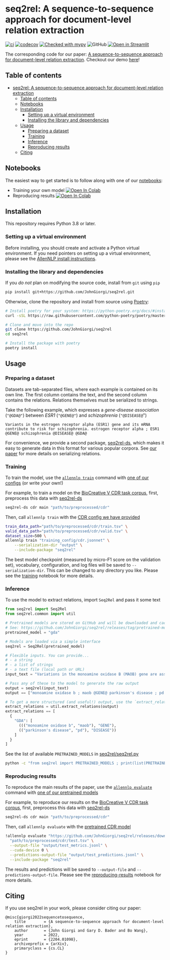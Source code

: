 # seq2rel: A sequence-to-sequence approach for document-level relation extraction

[![ci](https://github.com/JohnGiorgi/seq2rel/actions/workflows/ci.yml/badge.svg?branch=main)](https://github.com/JohnGiorgi/seq2rel/actions/workflows/ci.yml)
[![codecov](https://codecov.io/gh/JohnGiorgi/seq2rel/branch/main/graph/badge.svg?token=RKJ7EV4WQK)](https://codecov.io/gh/JohnGiorgi/seq2rel)
[![Checked with mypy](http://www.mypy-lang.org/static/mypy_badge.svg)](http://mypy-lang.org/)
![GitHub](https://img.shields.io/github/license/JohnGiorgi/seq2rel?color=blue)
[![Open in Streamlit](https://static.streamlit.io/badges/streamlit_badge_black_white.svg)](https://share.streamlit.io/johngiorgi/seq2rel/main/demo.py)

The corresponding code for our paper: [A sequence-to-sequence approach for document-level relation extraction](https://arxiv.org/abs/2204.01098). Checkout our demo [here](https://share.streamlit.io/johngiorgi/seq2rel/main/demo.py)!

## Table of contents

- [seq2rel: A sequence-to-sequence approach for document-level relation extraction](#seq2rel-a-sequence-to-sequence-approach-for-document-level-relation-extraction)
  - [Table of contents](#table-of-contents)
  - [Notebooks](#notebooks)
  - [Installation](#installation)
    - [Setting up a virtual environment](#setting-up-a-virtual-environment)
    - [Installing the library and dependencies](#installing-the-library-and-dependencies)
  - [Usage](#usage)
    - [Preparing a dataset](#preparing-a-dataset)
    - [Training](#training)
    - [Inference](#inference)
    - [Reproducing results](#reproducing-results)
  - [Citing](#citing)

## Notebooks

The easiest way to get started is to follow along with one of our [notebooks](notebooks):

- Training your own model [![Open In Colab](https://colab.research.google.com/assets/colab-badge.svg)](https://colab.research.google.com/github/JohnGiorgi/seq2rel/blob/main/notebooks/training.ipynb)
- Reproducing results [![Open In Colab](https://colab.research.google.com/assets/colab-badge.svg)](https://colab.research.google.com/github/JohnGiorgi/seq2rel/blob/main/notebooks/reproducing-results.ipynb)

## Installation

This repository requires Python 3.8 or later.

### Setting up a virtual environment

Before installing, you should create and activate a Python virtual environment. If you need pointers on setting up a virtual environment, please see the [AllenNLP install instructions](https://github.com/allenai/allennlp#setting-up-a-virtual-environment).

### Installing the library and dependencies

If you _do not_ plan on modifying the source code, install from `git` using `pip`

```bash
pip install git+https://github.com/JohnGiorgi/seq2rel.git
```

Otherwise, clone the repository and install from source using [Poetry](https://python-poetry.org/):

```bash
# Install poetry for your system: https://python-poetry.org/docs/#installation
curl -sSL https://raw.githubusercontent.com/python-poetry/poetry/master/get-poetry.py | python

# Clone and move into the repo
git clone https://github.com/JohnGiorgi/seq2rel
cd seq2rel

# Install the package with poetry
poetry install
```

## Usage

### Preparing a dataset

Datasets are tab-separated files, where each example is contained on its own line. The first column contains the text, and the second column contains the relations. Relations themselves must be serialized to strings.

Take the following example, which expresses a _gene-disease association_ (`"@GDA@"`) between _ESR1_ (`"@GENE@"`) and _schizophrenia_ (`"@DISEASE@`")

```
Variants in the estrogen receptor alpha (ESR1) gene and its mRNA contribute to risk for schizophrenia. estrogen receptor alpha ; ESR1 @GENE@ schizophrenia @DISEASE@ @GDA@
```

For convenience, we provide a second package, [seq2rel-ds](https://github.com/JohnGiorgi/seq2rel-ds), which makes it easy to generate data in this format for various popular corpora. See [our paper](https://arxiv.org/abs/2204.01098) for more details on serializing relations.

### Training

To train the model, use the [`allennlp train`](https://docs.allennlp.org/main/api/commands/train/) command with [one of our configs](https://github.com/JohnGiorgi/seq2rel/tree/main/training_config) (or write your own!)

For example, to train a model on the [BioCreative V CDR task corpus](https://www.ncbi.nlm.nih.gov/pmc/articles/PMC4860626/), first, preprocess this data with [seq2rel-ds](https://github.com/JohnGiorgi/seq2rel-ds)

```bash
seq2rel-ds cdr main "path/to/preprocessed/cdr"
```

Then, call `allennlp train` with the [CDR config we have provided](https://github.com/JohnGiorgi/seq2rel/tree/main/training_config/cdr.jsonnet)

```bash
train_data_path="path/to/preprocessed/cdr/train.tsv" \
valid_data_path="path/to/preprocessed/cdr/valid.tsv" \
dataset_size=500 \
allennlp train "training_config/cdr.jsonnet" \
    --serialization-dir "output" \
    --include-package "seq2rel" 
```

The best model checkpoint (measured by micro-F1 score on the validation set), vocabulary, configuration, and log files will be saved to `--serialization-dir`. This can be changed to any directory you like. Please see the [training](https://colab.research.google.com/github/JohnGiorgi/seq2rel/blob/main/notebooks/training.ipynb) notebook for more details.

### Inference

To use the model to extract relations, import `Seq2Rel` and pass it some text

```python
from seq2rel import Seq2Rel
from seq2rel.common import util

# Pretrained models are stored on GitHub and will be downloaded and cached automatically.
# See: https://github.com/JohnGiorgi/seq2rel/releases/tag/pretrained-models.
pretrained_model = "gda"

# Models are loaded via a simple interface
seq2rel = Seq2Rel(pretrained_model)

# Flexible inputs. You can provide...
# - a string
# - a list of strings
# - a text file (local path or URL)
input_text = "Variations in the monoamine oxidase B (MAOB) gene are associated with Parkinson's disease (PD)."

# Pass any of these to the model to generate the raw output
output = seq2rel(input_text)
output == ["monoamine oxidase b ; maob @GENE@ parkinson's disease ; pd @DISEASE@ @GDA@"]

# To get a more structured (and useful!) output, use the `extract_relations` function
extract_relations = util.extract_relations(output)
extract_relations == [
  {
    "GDA": [
      ((("monoamine oxidase b", "maob"), "GENE"),
      (("parkinson's disease", "pd"), "DISEASE"))
    ]
  }
]
```

See the list of available `PRETRAINED_MODELS` in [seq2rel/seq2rel.py](seq2rel/seq2rel.py)

```bash
python -c "from seq2rel import PRETRAINED_MODELS ; print(list(PRETRAINED_MODELS.keys()))"
```

### Reproducing results

To reproduce the main results of the paper, use the [`allennlp evaluate`](https://docs.allennlp.org/main/api/commands/evaluate/) command with [one of our pretrained models](https://github.com/JohnGiorgi/seq2rel/releases/tag/pretrained-models)

For example, to reproduce our results on the [BioCreative V CDR task corpus](https://www.ncbi.nlm.nih.gov/pmc/articles/PMC4860626/), first, preprocess this data with [seq2rel-ds](https://github.com/JohnGiorgi/seq2rel-ds)

```bash
seq2rel-ds cdr main "path/to/preprocessed/cdr"
```

Then, call `allennlp evaluate` with the [pretrained CDR model](https://github.com/JohnGiorgi/seq2rel/releases/tag/pretrained-models)

```bash
!allennlp evaluate "https://github.com/JohnGiorgi/seq2rel/releases/download/pretrained-models/cdr.tar.gz" \
  "path/to/preprocessed/cdr/test.tsv" \
  --output-file "output/test_metrics.jsonl" \
  --cuda-device 0 \
  --predictions-output-file "output/test_predictions.jsonl" \
  --include-package "seq2rel"
```

The results and predictions will be saved to `--output-file` and `--predictions-output-file`. Please see the [reproducing-results](https://colab.research.google.com/github/JohnGiorgi/seq2rel/blob/main/notebooks/reproducing-results.ipynb) notebook for more details.

## Citing

If you use seq2rel in your work, please consider citing our paper:

```
@misc{giorgi2022sequencetosequence,
	title        = {A sequence-to-sequence approach for document-level relation extraction},
	author       = {John Giorgi and Gary D. Bader and Bo Wang},
	year         = 2022,
	eprint       = {2204.01098},
	archiveprefix = {arXiv},
	primaryclass = {cs.CL}
}
```